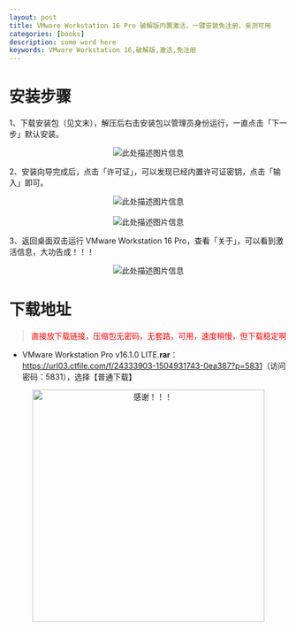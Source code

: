 ```yaml
---
layout: post
title: VMware Workstation 16 Pro 破解版内置激活，一键安装免注册，亲测可用
categories: [books]
description: some word here
keywords: VMware Workstation 16,破解版,激活,免注册
---
```


# 安装步骤

1、下载安装包（见文末），解压后右击安装包以管理员身份运行，一直点击「下一步」默认安装。

<div align="center"><img src="https://qweree.cn/wp-content/uploads/2025/05/vmware16-pro-1.png" alt="此处描述图片信息"></div>

2、安装向导完成后，点击「许可证」，可以发现已经内置许可证密钥，点击「输入」即可。

<div align="center"><img src="https://qweree.cn/wp-content/uploads/2025/05/vmware16-pro-2.png" alt="此处描述图片信息"></div>

<br/>

<div align="center"><img src="https://qweree.cn/wp-content/uploads/2025/05/vmware16-pro-3.png" alt="此处描述图片信息"></div>

3、返回桌面双击运行 VMware Workstation 16 Pro，查看「关于」，可以看到激活信息，大功告成！！！

<div align="center"><img src="https://qweree.cn/wp-content/uploads/2025/05/vmware16-pro-4.png" alt="此处描述图片信息"></div>

# 下载地址

> <p style="color:red" >直接放下载链接，压缩包无密码，无套路，可用，速度稍慢，但下载稳定啊</p>

- VMware Workstation Pro v16.1.0 LITE.**rar**：<https://url03.ctfile.com/f/24333903-1504931743-0ea387?p=5831>（访问密码：5831），选择【普通下载】

<div align="center"><img src="https://pic.imgdb.cn/item/6707df6bd29ded1a8ce37031.gif" alt="感谢！！！" width="420px" height="auto"/></div>
